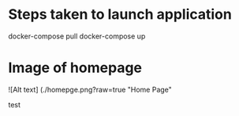 # Steps taken to launch application
docker-compose pull
docker-compose up

# Image of homepage
![Alt text] (./homepge.png?raw=true "Home Page"

test